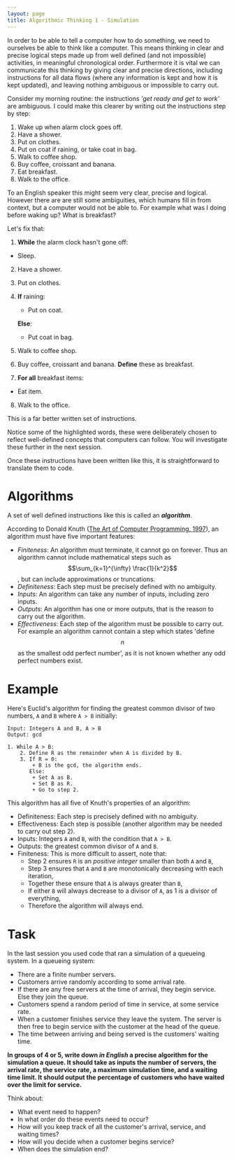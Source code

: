 ```yaml
---
layout: page
title: Algorithmic Thinking 1 - Simulation
---
```



In order to be able to tell a computer how to do something, we need to ourselves be able to think like a computer.
This means thinking in clear and precise logical steps made up from well defined (and not impossible) activities, in meaningful chronological order.
Furthermore it is vital we can communicate this thinking by giving clear and precise directions, including instructions for all data flows (where any information is kept and how it is kept updated), and leaving nothing ambiguous or impossible to carry out.

Consider my morning routine: the instructions *'get ready and get to work'* are ambiguous.
I could make this clearer by writing out the instructions step by step:

1. Wake up when alarm clock goes off.
2. Have a shower.
3. Put on clothes.
4. Put on coat if raining, or take coat in bag.
5. Walk to coffee shop.
6. Buy coffee, croissant and banana.
7. Eat breakfast.
8. Walk to the office.

To an English speaker this might seem very clear, precise and logical.
However there are are still some ambiguities, which humans fill in from context, but a computer would not be able to.
For example what was I doing before waking up? What is breakfast?

Let's fix that:

1. **While** the alarm clock hasn't gone off:
  + Sleep.
2. Have a shower.
3. Put on clothes.
4. **If** raining:
    + Put on coat.

   **Else**:
   + Put coat in bag.
5. Walk to coffee shop.
6. Buy coffee, croissant and banana. **Define** these as breakfast.
7. **For all** breakfast items:
  + Eat item.
8. Walk to the office.

This is a far better written set of instructions.

Notice some of the highlighted words, these were deliberately chosen to reflect well-defined concepts that computers can follow. You will investigate these further in the next session.

Once these instructions have been written like this, it is straightforward to translate them to code.

# Algorithms

A set of well defined instructions like this is called an ***algorithm***.

According to Donald Knuth ([The Art of Computer Programming, 1997](https://learning.oreilly.com/library/view/art-of-computer/9780321635754/)), an algorithm must have five important features:
  + *Finiteness*: An algorithm must terminate, it cannot go on forever. Thus an algorithm cannot include mathematical steps such as $$\sum_{k=1}^{\infty} \frac{1}{k^2}$$, but can include approximations or truncations.
  + *Definiteness*: Each step must be precisely defined with no ambiguity.
  + *Inputs*: An algorithm can take any number of inputs, including zero inputs.
  + *Outputs*: An algorithm has one or more outputs, that is the reason to carry out the algorithm.
  + *Effectiveness*: Each step of the algorithm must be possible to carry out. For example an algorithm cannot contain a step which states 'define $$n$$ as the smallest odd perfect number', as it is not known whether any odd perfect numbers exist.


# Example

Here's Euclid's algorithm for finding the greatest common divisor of two numbers, `A` and `B` where `A > B` initially:

    Input: Integers A and B, A > B
    Output: gcd

    1. While A > B:
        2. Define R as the remainder when A is divided by B.
        3. If R = 0:
            + B is the gcd, the algorithm ends.
           Else:
            + Set A as B.
            + Set B as R.
            + Go to step 2.

This algorithm has all five of Knuth's properties of an algorithm:

  + Definiteness: Each step is precisely defined with no ambiguity.
  + Effectiveness: Each step is possible (another algorithm may be needed to carry out step 2).
  + Inputs: Integers `A` and `B`, with the condition that `A > B`.
  + Outputs: the greatest common divisor of `A` and `B`.
  + Finiteness: This is more difficult to assert, note that:
     + Step 2 ensures `R` is an *positive integer* smaller than both `A` and `B`,
     + Step 3 ensures that `A` and `B` are monotonically decreasing with each iteration,
     + Together these ensure that `A` is always greater than `B`,
     + If either `B` will always decrease to a divisor of `A`, as 1 is a divisor of everything,
     + Therefore the algorithm will always end.


# Task

In the last session you used code that ran a simulation of a queueing system.
In a queueing system:

  + There are a finite number servers.
  + Customers arrive randomly according to some arrival rate.
  + If there are any free servers at the time of arrival, they begin service. Else they join the queue.
  + Customers spend a random period of time in service, at some service rate.
  + When a customer finishes service they leave the system. The server is then free to begin service with the customer at the head of the queue.
  + The time between arriving and being served is the customers' waiting time.

**In groups of 4 or 5, write down *in English* a precise algorithm for the simulation a queue. It should take as inputs the number of servers, the arrival rate, the service rate, a maximum simulation time, and a waiting time limit. It should output the percentage of customers who have waited over the limit for service.**

Think about:

  + What event need to happen?
  + In what order do these events need to occur?
  + How will you keep track of all the customer's arrival, service, and waiting times?
  + How will you decide when a customer begins service?
  + When does the simulation end?
